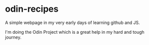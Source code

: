# odin-recipes
A simple webpage in my very early days of learning github and JS.

I'm doing the Odin Project which is a great help in my hard and tough journey.
